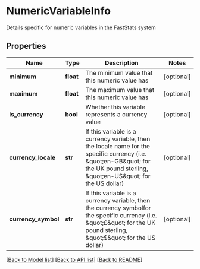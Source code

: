 # NumericVariableInfo

Details specific for numeric variables in the FastStats system
## Properties
Name | Type | Description | Notes
------------ | ------------- | ------------- | -------------
**minimum** | **float** | The minimum value that this numeric value has | [optional] 
**maximum** | **float** | The maximum value that this numeric value has | [optional] 
**is_currency** | **bool** | Whether this variable represents a currency value | [optional] 
**currency_locale** | **str** | If this variable is a currency variable, then the locale name for the specific currency (i.e. \&quot;en-GB\&quot; for the UK pound sterling, \&quot;en-US\&quot; for the US dollar) | [optional] 
**currency_symbol** | **str** | If this variable is a currency variable, then the currency symbolfor the specific currency (i.e. \&quot;£\&quot; for the UK pound sterling, \&quot;$\&quot; for the US dollar) | [optional] 

[[Back to Model list]](../README.md#documentation-for-models) [[Back to API list]](../README.md#documentation-for-api-endpoints) [[Back to README]](../README.md)


